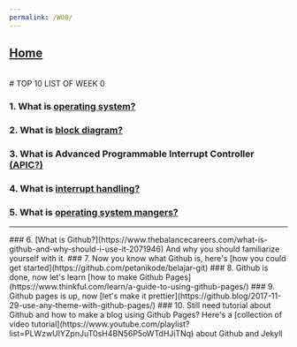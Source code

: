 ```yaml
---
permalink: /W00/
---
```


## [Home](lostfocus94.github.io/os202)
<br>
# TOP 10 LIST OF WEEK 0

### 1. What is [operating system?](https://edu.gcfglobal.org/en/computerbasics/understanding-operating-systems/1/)
### 2. What is [block diagram?](https://www.smartdraw.com/block-diagram/)
### 3. What is Advanced Programmable Interrupt Controller [(APIC?)](https://www.computerhope.com/jargon/a/apic.htm)
### 4. What is [interrupt handling?](http://www.it.uu.se/education/course/homepage/os/vt18/module-1/exception-and-interrupt-handling/)
### 5. What is [operating system mangers?](http://www.technologyuk.net/computing/computer-software/operating-systems/os-management-functions.shtml)
<hr>
### 6. [What is Github?](https://www.thebalancecareers.com/what-is-github-and-why-should-i-use-it-2071946) And why you should familiarize yourself with it.
### 7. Now you know what Github is, here's [how you could get started](https://github.com/petanikode/belajar-git)
### 8. Github is done, now let's learn [how to make Github Pages](https://www.thinkful.com/learn/a-guide-to-using-github-pages/)
### 9. Github pages is up, now [let's make it prettier](https://github.blog/2017-11-29-use-any-theme-with-github-pages/)
### 10. Still need tutorial about Github and how to make a blog using Github Pages? Here's a [collection of video tutorial](https://www.youtube.com/playlist?list=PLWzwUIYZpnJuT0sH4BN56P5oWTdHJiTNq) about Github and Jekyll
